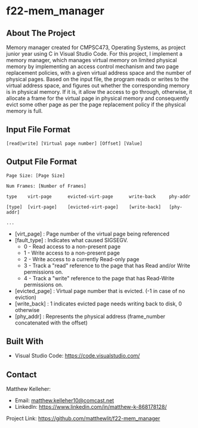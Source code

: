 # f22-mem_manager

## About The Project

Memory manager created for CMPSC473, Operating Systems, as project junior year using C in Visual Studio Code. For this project, I implement a memory manager, which manages virtual memory on limited physical memory by implementing an access control mechanism and two page replacement policies, with a given virtual address space and the number of physical pages. Based on the input file, the program reads or writes to the virtual address space, and figures out whether the corresponding memory is in physical memory. If it is, it allow the access to go through, otherwise, it allocate a frame for the virtual page in physical memory and consequently evict some other page as per the page replacement policy if the physical memory is full.

## Input File Format
```
[read|write] [Virtual page number] [Offset] [Value]
```

## Output File Format
```
Page Size: [Page Size]

Num Frames: [Number of Frames]

type    virt-page      evicted-virt-page      write-back     phy-addr

[type]  [virt-page]    [evicted-virt-page]    [write-back]   [phy-addr]

...
```

  * [virt_page]     : Page number of the virtual page being referenced
  * [fault_type]    : Indicates what caused SIGSEGV.
    * 0 - Read access to a non-present page
    * 1 - Write access to a non-present page
    * 2 - Write access to a currently Read-only page
    * 3 - Track a "read" reference to the page that has Read and/or Write permissions on.
    * 4 - Track a "write" reference to the page that has Read-Write permissions on.
  * [evicted_page]  : Virtual page number that is evicted. (-1 in case of no eviction)
  * [write_back]    : 1 indicates evicted page needs writing back to disk, 0 otherwise
  * [phy_addr]      : Represents the physical address (frame_number concatenated with the offset)

## Built With

* Visual Studio Code: https://code.visualstudio.com/

## Contact

Matthew Kelleher:
* Email: matthew.kelleher10@comcast.net
* LinkedIn: https://www.linkedin.com/in/matthew-k-868178128/

Project Link: https://github.com/matthewlit/f22-mem_manager
